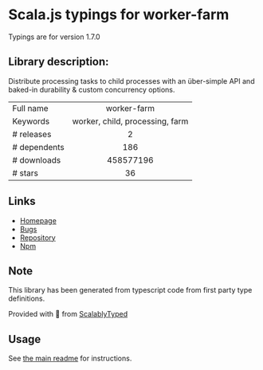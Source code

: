 
# Scala.js typings for worker-farm

Typings are for version 1.7.0

## Library description:
Distribute processing tasks to child processes with an über-simple API and baked-in durability & custom concurrency options.

|                    |                 |
| ------------------ | :-------------: |
| Full name          | worker-farm |
| Keywords           | worker, child, processing, farm |
| # releases         | 2 |
| # dependents       | 186 |
| # downloads        | 458577196 |
| # stars            | 36 |

## Links
- [Homepage](https://github.com/rvagg/node-worker-farm)
- [Bugs](https://github.com/rvagg/node-worker-farm/issues)
- [Repository](https://github.com/rvagg/node-worker-farm)
- [Npm](https://www.npmjs.com/package/worker-farm)
    


## Note
This library has been generated from typescript code from first party type definitions.

Provided with :purple_heart: from [ScalablyTyped](https://github.com/oyvindberg/ScalablyTyped)

## Usage
See [the main readme](../../readme.md) for instructions.



